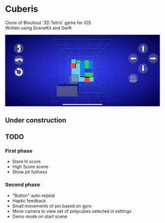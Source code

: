 # Cuberis

Clone of Blockout '3D Tetris' game for iOS\
Written using SceneKit and Swift

![screenshot](gfx/screenshot.gif)

## Under construction

## TODO

### First phase

* Store hi score
* High Score scene
* Show pit fullness

### Second phase

* "Button" auto-repeat
* Haptic feedback
* Small movements of pin based on gyro
* Move camera to view set of polycubes selected in settings
* Demo mode on start scene
